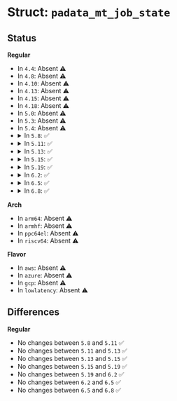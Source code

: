 # Struct: <code>padata_mt_job_state</code>

## Status
<b>Regular</b>
<ul>
<li>
In <code>4.4</code>: Absent ⚠️
</li>
<li>
In <code>4.8</code>: Absent ⚠️
</li>
<li>
In <code>4.10</code>: Absent ⚠️
</li>
<li>
In <code>4.13</code>: Absent ⚠️
</li>
<li>
In <code>4.15</code>: Absent ⚠️
</li>
<li>
In <code>4.18</code>: Absent ⚠️
</li>
<li>
In <code>5.0</code>: Absent ⚠️
</li>
<li>
In <code>5.3</code>: Absent ⚠️
</li>
<li>
In <code>5.4</code>: Absent ⚠️
</li>
<li>
<details>
<summary>In <code>5.8</code>: ✅</summary>

```c
struct padata_mt_job_state {
    spinlock_t lock;
    struct completion completion;
    struct padata_mt_job *job;
    int nworks;
    int nworks_fini;
    long unsigned int chunk_size;
};
```
</details>
</li>
<li>
<details>
<summary>In <code>5.11</code>: ✅</summary>

```c
struct padata_mt_job_state {
    spinlock_t lock;
    struct completion completion;
    struct padata_mt_job *job;
    int nworks;
    int nworks_fini;
    long unsigned int chunk_size;
};
```
</details>
</li>
<li>
<details>
<summary>In <code>5.13</code>: ✅</summary>

```c
struct padata_mt_job_state {
    spinlock_t lock;
    struct completion completion;
    struct padata_mt_job *job;
    int nworks;
    int nworks_fini;
    long unsigned int chunk_size;
};
```
</details>
</li>
<li>
<details>
<summary>In <code>5.15</code>: ✅</summary>

```c
struct padata_mt_job_state {
    spinlock_t lock;
    struct completion completion;
    struct padata_mt_job *job;
    int nworks;
    int nworks_fini;
    long unsigned int chunk_size;
};
```
</details>
</li>
<li>
<details>
<summary>In <code>5.19</code>: ✅</summary>

```c
struct padata_mt_job_state {
    spinlock_t lock;
    struct completion completion;
    struct padata_mt_job *job;
    int nworks;
    int nworks_fini;
    long unsigned int chunk_size;
};
```
</details>
</li>
<li>
<details>
<summary>In <code>6.2</code>: ✅</summary>

```c
struct padata_mt_job_state {
    spinlock_t lock;
    struct completion completion;
    struct padata_mt_job *job;
    int nworks;
    int nworks_fini;
    long unsigned int chunk_size;
};
```
</details>
</li>
<li>
<details>
<summary>In <code>6.5</code>: ✅</summary>

```c
struct padata_mt_job_state {
    spinlock_t lock;
    struct completion completion;
    struct padata_mt_job *job;
    int nworks;
    int nworks_fini;
    long unsigned int chunk_size;
};
```
</details>
</li>
<li>
<details>
<summary>In <code>6.8</code>: ✅</summary>

```c
struct padata_mt_job_state {
    spinlock_t lock;
    struct completion completion;
    struct padata_mt_job *job;
    int nworks;
    int nworks_fini;
    long unsigned int chunk_size;
};
```
</details>
</li>
</ul>
<b>Arch</b>
<ul>
<li>
In <code>arm64</code>: Absent ⚠️
</li>
<li>
In <code>armhf</code>: Absent ⚠️
</li>
<li>
In <code>ppc64el</code>: Absent ⚠️
</li>
<li>
In <code>riscv64</code>: Absent ⚠️
</li>
</ul>
<b>Flavor</b>
<ul>
<li>
In <code>aws</code>: Absent ⚠️
</li>
<li>
In <code>azure</code>: Absent ⚠️
</li>
<li>
In <code>gcp</code>: Absent ⚠️
</li>
<li>
In <code>lowlatency</code>: Absent ⚠️
</li>
</ul>

## Differences
<b>Regular</b>
<ul>
<li>
No changes between <code>5.8</code> and <code>5.11</code> ✅
</li>
<li>
No changes between <code>5.11</code> and <code>5.13</code> ✅
</li>
<li>
No changes between <code>5.13</code> and <code>5.15</code> ✅
</li>
<li>
No changes between <code>5.15</code> and <code>5.19</code> ✅
</li>
<li>
No changes between <code>5.19</code> and <code>6.2</code> ✅
</li>
<li>
No changes between <code>6.2</code> and <code>6.5</code> ✅
</li>
<li>
No changes between <code>6.5</code> and <code>6.8</code> ✅
</li>
</ul>
